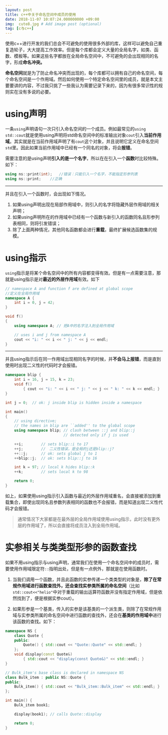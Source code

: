 ```yaml
---
layout: post
title: c++中关于命名空间中成员的使用
date: 2018-11-07 10:07:24.000000000 +09:00
img:  cute8.jpg # Add image post (optional)
tag: [c与c++]
---
```


使用c++进行开发的我们总会不可避免的使用很多外部的库，这样可以避免自己重复造轮子，大大提高工作效率。但是每个库都会定义大量的全局名字，如类、函数、模板等。如果这些名字都放在全局命名空间中，不可避免的会出现相同的名字，形成**命名冲突。**

**命名空间**就是为了防止命名冲突而出现的，每个库都可以拥有自己的命名空间，每个命名空间是一个作用域。然后如何使用一个特定命名空间里的成员，就是本文主要要讲的内容，不过我只挑了一些我认为需要记录下来的，因为有很多常识性的规则实在没有多说的必要。

# using声明
一条`using`声明语句一次只引入命名空间的一个成员。例如最常见的`using std::cout`就是使用using声明将std命名空间中的标准输出对象`cout`引入**当前作用域**。其实就是在当前作用域声明了有`cout`这个对象，并且说明它定义在命名空间`std`里。因此如果当前作用域中已经有一个同名的对象，将会**报错**。

需要注意的是using声明**引入的是一个名字**，所以在在引入一个**函数**时比较特殊。如下：
```cpp
using ns::print(int);	//错误：只能引入一个名字，不能指定形参列表
using ns::print;	//正确
```
---
并且在引入一个函数时，会出现如下情况。
1. 如果using声明出现在局部作用域中，则引入的名字将隐藏外层作用域的相关声明；
2. 如果using声明所在的作用域中已经有一个函数与新引入的函数同名且形参列表相同，则将引发错误；
3. 除了上面两种情况，其他同名函数都会进行**重载**，最终扩展候选函数集的规模。

# using指示
`using`指示是将某个命名空间中的所有内容都变得有效。但是有一点需要注意，那就是using指示是对**最近的外层作用域**有效。如下
```cpp
// namespace A and function f are defined at global scope
//定义在全局作用域
namespace A {
    int i = 0, j = 42;
}

void f() 
{
    using namespace A; // 把A中的名字注入到全局作用域

	// uses i and j from namespace A
    cout << "i: " << i << " j: " << j << endl;
}
```
---
并且using指示后在同一作用域出现相同名字的时候，并**不会马上报错**，而是直到使用时出现二义性的代码时才会报错。
```cpp
namespace blip {
    int i = 16, j = 15, k = 23;
	void f() 
		{ cout << "i: " << i << " j: " << j << " k: " << k << endl; }
}

int j = 0;  // ok: j inside blip is hidden inside a namespace

int main() 
{
    // using directive; 
	// the names in blip are ``added'' to the global scope
    using namespace blip; // clash between ::j and blip::j
                          // detected only if j is used

    ++i;        // sets blip::i to 17
    ++j;        //　二义性错误，是全局的j还是blip::j?
    ++::j;      // ok: sets global j to 1
    ++blip::j;  // ok: sets blip::j to 16

    int k = 97; // local k hides blip::k
    ++k;        // sets local k to 98

	return 0;
}
```
如上，如果使用using指示引入函数与最近的外层作用域重名，会直接被添加到重载集合，即使出现同名且参数列表相同的函数也不会报错，而是知道出现二义性代码才会报错。

> 通常情况下大家都是在最外层的全局作用域使用using指示，此时没有更外层的作用域了，所以会直接将成员注入到全局作用域。

# 实参相关与类类型形参的函数查找
如果不用using指示与using声明，通常我们在使用一个命名空间中的成员时，需要使用作用域限定符`::`指明出处，但是有一点例外，那就是在使用函数时。

1. 当我们调用一个函数，并且此函数的实参传递一个类类型的对象是，**除了在常规作用域进行函数查找外，还会查找实参类所属的命名空间**（比如`std::cout<<"helio"`中对于重载的输出运算符函数并没有指定作用域，但是依然找到了，便是根据实参cout）。

2. 如果形参是一个基类，传入的实参是该基类的一个派生类，则除了在常规作用域与实参类所属的命名空间中进行函数的查找外，还会在**基类的作用域中**进行该函数的查找。如下：

```cpp
namespace NS {
    class Quote { 
	public:
		Quote() { std::cout << "Quote::Quote" << std::endl; } 
	};
    void display(const Quote&) 
		{ std::cout << "display(const Quote&)" << std::endl; }
}

// Bulk_item's base class is declared in namespace NS
class Bulk_item : public NS::Quote { 
public:
	Bulk_item() { std::cout << "Bulk_item::Bulk_item" << std::endl; }
};

int main() {
    Bulk_item book1;

    display(book1); // calls Quote::display

    return 0;
}
```







